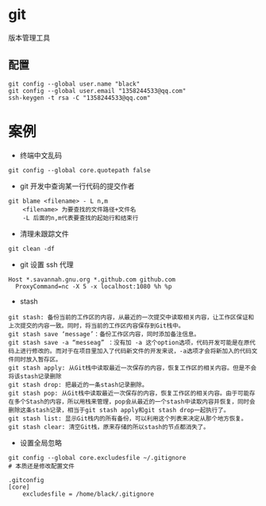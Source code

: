 # git
版本管理工具

## 配置
```shell
git config --global user.name "black"
git config --global user.email "1358244533@qq.com"
ssh-keygen -t rsa -C "1358244533@qq.com"
```

# 案例

- 终端中文乱码
```shell
git config --global core.quotepath false
```

- git 开发中查询某一行代码的提交作者
```shell
git blame <filename> - L n,m
    <filename> 为要查找的文件路径+文件名
    -L 后面的n,m代表要查找的起始行和结束行
```

- 清理未跟踪文件
```shell
git clean -df
```

- git 设置 ssh 代理
```shell
Host *.savannah.gnu.org *.github.com github.com
  ProxyCommand=nc -X 5 -x localhost:1080 %h %p
```

- stash
```shell
git stash: 备份当前的工作区的内容，从最近的一次提交中读取相关内容，让工作区保证和上次提交的内容一致。同时，将当前的工作区内容保存到Git栈中。
git stash save ‘message’：备份工作区内容，同时添加备注信息。
git stash save -a “messeag” ：没有加 -a 这个option选项，代码开发可能是在原代码上进行修改的。而对于在项目里加入了代码新文件的开发来说，-a选项才会将新加入的代码文件同时放入暂存区。
git stash apply: 从Git栈中读取最近一次保存的内容，恢复工作区的相关内容。但是不会将该stash记录删除
git stash drop: 把最近的一条stash记录删除。
git stash pop: 从Git栈中读取最近一次保存的内容，恢复工作区的相关内容。由于可能存在多个Stash的内容，所以用栈来管理，pop会从最近的一个stash中读取内容并恢复，同时会删除这条stash记录，相当于git stash apply和git stash drop一起执行了。
git stash list: 显示Git栈内的所有备份，可以利用这个列表来决定从那个地方恢复。
git stash clear: 清空Git栈，原来存储的所以stash的节点都消失了。
```

- 设置全局忽略
```shell
git config --global core.excludesfile ~/.gitignore
# 本质还是修改配置文件

.gitconfig
[core]
	excludesfile = /home/black/.gitignore
```
